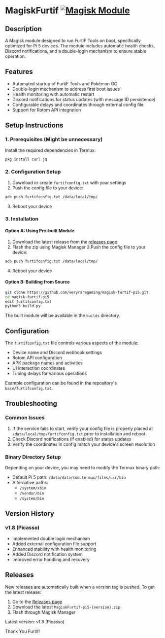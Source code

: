 # MagiskFurtif [![Magisk Module](https://github.com/Furtif/magisk-furtif/actions/workflows/magisk_module.yml/badge.svg)](https://github.com/Furtif/magisk-furtif/actions/workflows/magisk_module.yml)

## Description

A Magisk module designed to run FurtiF Tools on boot, specifically optimized for Pi 5 devices. The module includes automatic health checks, Discord notifications, and a double-login mechanism to ensure stable operation.

## Features

- Automated startup of FurtiF Tools and Pokémon GO
- Double-login mechanism to address first boot issues
- Health monitoring with automatic restart
- Discord notifications for status updates (with message ID persistence)
- Configurable delays and coordinates through external config file
- Support for Rotom API integration

## Setup Instructions

### 1. Prerequisites (Might be unnecessary)
Install the required dependencies in Termux:
```bash
pkg install curl jq
```

### 2. Configuration Setup

1. Download or create `furtifconfig.txt` with your settings
2. Push the config file to your device:
```bash
adb push furtifconfig.txt /data/local/tmp/
```
3. Reboot your device

### 3. Installation

#### Option A: Using Pre-built Module
1. Download the latest release from the [releases page](https://github.com/veryraregaming/magisk-furtif-pi5/releases/)
2. Flash the zip using Magisk Manager
3.Push the config file to your device:
```bash
adb push furtifconfig.txt /data/local/tmp/
```
4. Reboot your device

#### Option B: Building from Source
```bash
git clone https://github.com/veryraregaming/magisk-furtif-pi5.git
cd magisk-furtif-pi5
edit furtifconfig.txt
python3 build.py
```
The built module will be available in the `builds` directory.

## Configuration

The `furtifconfig.txt` file controls various aspects of the module:

- Device name and Discord webhook settings
- Rotom API configuration
- APK package names and activities
- UI interaction coordinates
- Timing delays for various operations

Example configuration can be found in the repository's `base/furtifconfig.txt`.

## Troubleshooting

### Common Issues
1. If the service fails to start, verify your config file is properly placed at `/data/local/tmp/furtifconfig.txt` prior to installation and reboot.
2. Check Discord notifications (if enabled) for status updates
3. Verify the coordinates in config match your device's screen resolution

### Binary Directory Setup
Depending on your device, you may need to modify the Termux binary path:

- Default Pi 5 path: `/data/data/com.termux/files/usr/bin`
- Alternative paths:
  - `/system/xbin`
  - `/vendor/bin`
  - `/system/bin`


## Version History

### v1.8 (Picasso)
- Implemented double login mechanism
- Added external configuration file support
- Enhanced stability with health monitoring
- Added Discord notification system
- Improved error handling and recovery

## Releases

New releases are automatically built when a version tag is pushed. To get the latest release:

1. Go to the [Releases page](https://github.com/veryraregaming/magisk-furtif-pi5/releases/)
2. Download the latest `MagiskFurtif-pi5-{version}.zip`
3. Flash through Magisk Manager

Latest version: v1.8 (Picasso)

Thank You Furtif!